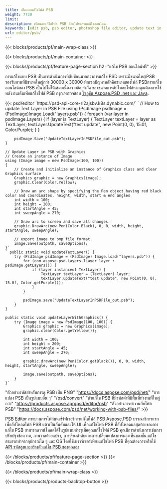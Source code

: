 ```yaml
---
title: เปิดและแก้ไขไฟล์ PSB
weight: 7730
limit: 
description: เปิดและแก้ไขไฟล์ PSB ด้วยโปรแกรมแก้ไขออนไลน์
keywords: [edit psb, psb editor, photoshop file editor, update text in psb, update psb, open psb, update text in psb]
url: editor/psb/
---
```


{{< blocks/products/pf/main-wrap-class >}}

{{< blocks/products/pf/main-container >}}

{{< blocks/products/pf/feature-page-section h2="แก้ไข PSB ออนไลน์ฟรี" >}}
<p>การแก้ไขแบบ PSB เป็นการดำเนินการที่ซับซ้อนมากกว่าการแก้ไข PSD เพราะมีขนาดใหญ่PSB รองรับภาพที่มีขนาดใหญ่กว่า 30000 x 30000 พิกเซลปัญหาหลักคือขนาดของไฟล์ PSBการแก้ไขออนไลน์ของ PSB เป็นไปไม่ได้เสมอเนื่องจากข้อ จำกัด ของขนาดการอัปโหลดไฟล์หากคุณต้องการใช้พลังงานเต็มเพื่อแก้ไขไฟล์ PSB กรุณาตรวจสอบ <a href="/psd/{{< lang-code >}}">โซลูชัน Aspose.PSD .net และ Java</a>. </p>
{{< psd/editor `https://psd-api-core-rl2ajsbv.k8s.dynabic.com/` 
`	// How to update Text Layer in PSB File
	using (PsdImage psdImage = (PsdImage)Image.Load("layers.psb"))
  	{
		foreach (var layer in psdImage.Layers)
		{
			if (layer is TextLayer)
			{
				TextLayer textLayer = layer as TextLayer;
				textLayer.UpdateText("test update", new Point(0, 0), 15.0f, Color.Purple);
			}
		}

		psdImage.Save("UpdateTextLayerInPSDFile_out.psb");
	}
	
	// Update Layer in PSB with Graphics
	// Create an instance of Image
	using (Image image = new PsdImage(100, 100))
	{
		// Create and initialize an instance of Graphics class and clear Graphics surface
		Graphics graphic = new Graphics(image);
		graphic.Clear(Color.Yellow);

		// Draw an arc shape by specifying the Pen object having red black color and coordinates, height, width, start & end angles                 
		int width = 100;
		int height = 200;
		int startAngle = 45;
		int sweepAngle = 270;

		// Draw arc to screen and save all changes.
		graphic.DrawArc(new Pen(Color.Black), 0, 0, width, height, startAngle, sweepAngle);

		// export image to bmp file format.
		image.Save(outpath, saveOptions);
	}` 
	` public static void updateTextLayer() {
        try (PsdImage psdImage = (PsdImage) Image.load("layers.psb")) {
            for (com.aspose.psd.Layers.ILayer layer : psdImage.getLayers()) {
                if (layer instanceof TextLayer) {
                    TextLayer textLayer = (TextLayer) layer;
                    textLayer.updateText("test update", new Point(0, 0), 15.0f, Color.getPurple());
                }
            }

            psdImage.save("UpdateTextLayerInPSDFile_out.psb");
        }
    }

    public static void updateLayerWithGraphics() {
        try (Image image = new PsdImage(100, 100)) {
            Graphics graphic = new Graphics(image);
            graphic.clear(Color.getYellow());

            int width = 100;
            int height = 200;
            int startAngle = 45;
            int sweepAngle = 270;

            graphic.drawArc(new Pen(Color.getBlack()), 0, 0, width, height, startAngle, sweepAngle);

            image.save(outpath, saveOptions);
        }
    }` 
"ตัวอย่างรหัสสำหรับการดู PSB เป็น PNG"  "https://docs.aspose.com/psd/net/" 
"การแปลง PSB เป็นรูปแบบอื่น ๆ"  "/psd/convert" 
"ตัวแก้ไข PSB ที่มีรหัสต่ำที่มีพื้นที่ทำงานที่ใหญ่กว่า" "https://products.aspose.app/psd/editor/psb" 
"ตัวอย่างการทำงานกับไฟล์ PSB" "https://docs.aspose.com/psd/net/working-with-psb-files/" >}}
<p>PSB Editor กระบวนการไฟล์บนเซิร์ฟเวอร์การแก้ไขไฟล์ PSB Aspose.PSD บรรณาธิการแรกเพื่ออัปโหลดไฟล์ PSB แล้วเป็นอันดับและให้ UI เพื่อแก้ไขไฟล์ PSB ที่อัปโหลดผลสุดท้ายของการแก้ไข PSB สามารถดาวน์โหลดได้ในรูปแบบต่างๆเมื่อคุณแก้ไขไฟล์ PSB คุณมีการดำเนินการเช่นการปรับปรุงข้อความ, ภาพวาดด้วยแปรง, การเรียงลำดับและการเปลี่ยนแปลงการมองเห็นของชั้น.แก้ไขสามารถทำจากอุปกรณ์ใด ๆ และ OS โดยใช้เบราว์เซอร์เพียงแก้ไขไฟล์ PSB ที่คุณต้องการหรือใช้ <a href="https://docs.aspose.com/psd/net/working-with-psb-files/">API รหัสสูงและสร้างตัวแก้ไข PSB ของคุณเอง</a></p>

{{< /blocks/products/pf/feature-page-section >}}
{{< /blocks/products/pf/main-container >}}


{{< /blocks/products/pf/main-wrap-class >}}

{{< blocks/products/products-backtop-button >}}

